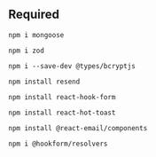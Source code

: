 ## Required

```
npm i mongoose
```
```
npm i zod
```
```
npm i --save-dev @types/bcryptjs
```
```
npm install resend
```
```
npm install react-hook-form
```
```
npm install react-hot-toast
```
```
npm install @react-email/components
```
```
npm i @hookform/resolvers
```